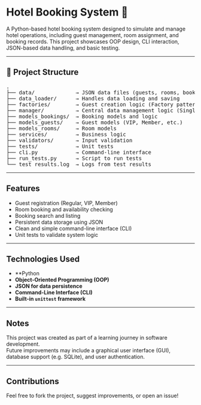 # Hotel Booking System 🏨

A Python-based hotel booking system designed to simulate and manage hotel operations, including guest management, room assignment, and booking records. This project showcases OOP design, CLI interaction, JSON-based data handling, and basic testing.

---

## 📂 Project Structure

<pre>
.
├── data/             → JSON data files (guests, rooms, bookings)
├── data_loader/      → Handles data loading and saving
├── factories/        → Guest creation logic (Factory pattern)
├── manager/          → Central data management logic (Singleton)
├── models_bookings/  → Booking models and logic
├── models_guests/    → Guest models (VIP, Member, etc.)
├── models_rooms/     → Room models
├── services/         → Business logic
├── validators/       → Input validation
├── tests/            → Unit tests
├── cli.py            → Command-line interface
├── run_tests.py      → Script to run tests
└── test_results.log  → Logs from test results
</pre>

---

##  Features

- Guest registration (Regular, VIP, Member)
- Room booking and availability checking
- Booking search and listing
- Persistent data storage using JSON
- Clean and simple command-line interface (CLI)
- Unit tests to validate system logic

---

##  Technologies Used

- **Python 
- **Object-Oriented Programming (OOP)**
- **JSON for data persistence**
- **Command-Line Interface (CLI)**
- **Built-in `unittest` framework**

---

##  Notes

This project was created as part of a learning journey in software development.  
Future improvements may include a graphical user interface (GUI), database support (e.g. SQLite), and user authentication.

---

##  Contributions

Feel free to fork the project, suggest improvements, or open an issue!


